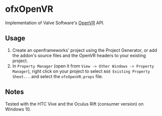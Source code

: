 ofxOpenVR 
====================

Implementation of Valve Software's [OpenVR](https://github.com/ValveSoftware/openvr) API.

## Usage

1. Create an openframeworks' project using the Project Generator, or add the addon's source files and the OpenVR headers to your existing project.
2. In `Property Manager` (open it from `View -> Other Windows -> Property Manager`), right click on your project to select `Add Existing Property Sheet...` and select the `ofxOpenVR.props` file.

## Notes
Tested with the HTC Vive and the Oculus Rift (consumer version) on Windows 10.

